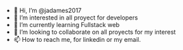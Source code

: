 - 👋 Hi, I’m @jadames2017
- 👀 I’m interested in all proyect for developers
- 🌱 I’m currently learning Fullstack web
- 💞️ I’m looking to collaborate on all proyects for my interest
- 📫 How to reach me, for linkedin or my email. 

<!---
jadames2017/jadames2017 is a ✨ special ✨ repository because its `README.md` (this file) appears on your GitHub profile.
You can click the Preview link to take a look at your changes.
--->
